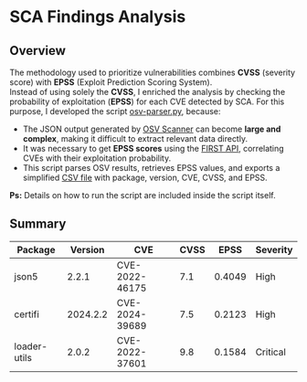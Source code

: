 # SCA Findings Analysis

## Overview
The methodology used to prioritize vulnerabilities combines **CVSS** (severity score) with **EPSS** (Exploit Prediction Scoring System).  
Instead of using solely the **CVSS**, I enriched the analysis by checking the probability of exploitation (**EPSS**) for each CVE detected by SCA. For this purpose, I developed the script [osv-parser.py](https://github.com/paulocesarmsf/appsec_security_pipeline/blob/main/SCA/osv-parser.py), because:
  

- The JSON output generated by [OSV Scanner](https://github.com/google/osv-scanner) can become **large and complex**, making it difficult to extract relevant data directly.  
- It was necessary to get **EPSS scores** using the [FIRST API](https://api.first.org/data/v1/epss?cve=<CVE>), correlating CVEs with their exploitation probability.  
- This script parses OSV results, retrieves EPSS values, and exports a simplified [CSV file](https://github.com/paulocesarmsf/appsec_security_pipeline/blob/main/SCA/parsed-vulnerabilities.csv) with package, version, CVE, CVSS, and EPSS.  

**Ps:** Details on how to run the script are included inside the script itself.

## Summary

| Package       | Version | CVE            | CVSS | EPSS   | Severity |
|---------------|---------|----------------|------|--------|----------|
| json5         | 2.2.1   | CVE-2022-46175 | 7.1  | 0.4049 | High     |
| certifi       | 2024.2.2| CVE-2024-39689 | 7.5  | 0.2123 | High     |
| loader-utils  | 2.0.2   | CVE-2022-37601 | 9.8  | 0.1584 | Critical |
